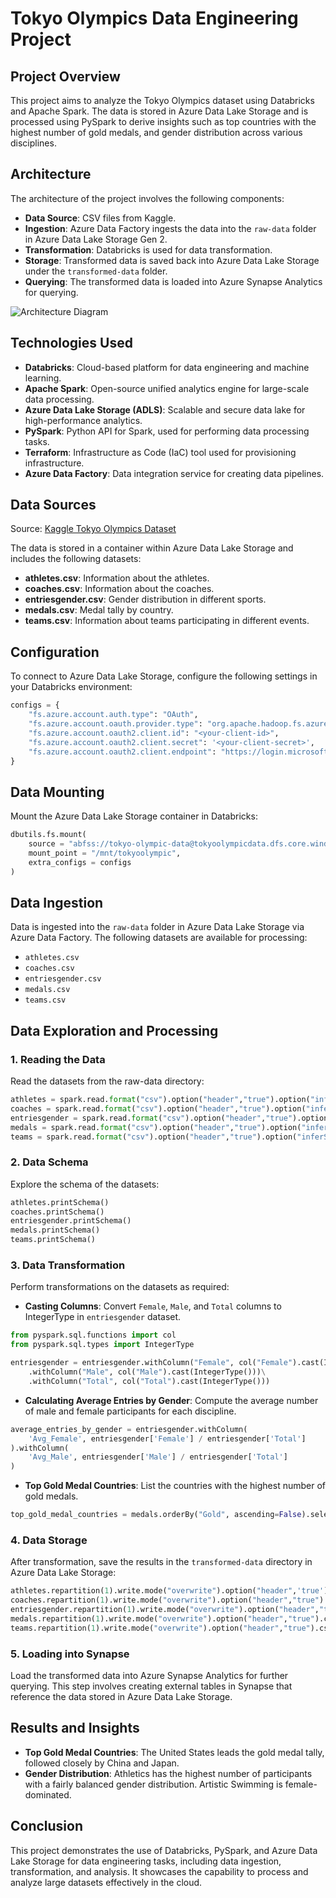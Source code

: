# Tokyo Olympics Data Engineering Project

## Project Overview

This project aims to analyze the Tokyo Olympics dataset using Databricks and Apache Spark. The data is stored in Azure Data Lake Storage and is processed using PySpark to derive insights such as top countries with the highest number of gold medals, and gender distribution across various disciplines.

## Architecture

The architecture of the project involves the following components:
- **Data Source**: CSV files from Kaggle.
- **Ingestion**: Azure Data Factory ingests the data into the `raw-data` folder in Azure Data Lake Storage Gen 2.
- **Transformation**: Databricks is used for data transformation.
- **Storage**: Transformed data is saved back into Azure Data Lake Storage under the `transformed-data` folder.
- **Querying**: The transformed data is loaded into Azure Synapse Analytics for querying.

![Architecture Diagram](https://github.com/lukejbyrne/tokyo-olympic-azure-data-engineering-project/blob/main/AzureDataEngineer_TokyoOlympics.png)

## Technologies Used
- **Databricks**: Cloud-based platform for data engineering and machine learning.
- **Apache Spark**: Open-source unified analytics engine for large-scale data processing.
- **Azure Data Lake Storage (ADLS)**: Scalable and secure data lake for high-performance analytics.
- **PySpark**: Python API for Spark, used for performing data processing tasks.
- **Terraform**: Infrastructure as Code (IaC) tool used for provisioning infrastructure.
- **Azure Data Factory**: Data integration service for creating data pipelines.

## Data Sources
Source: [Kaggle Tokyo Olympics Dataset](https://www.kaggle.com/datasets/arjunprasadsarkhel/2021-olympics-in-tokyo)

The data is stored in a container within Azure Data Lake Storage and includes the following datasets:
- **athletes.csv**: Information about the athletes.
- **coaches.csv**: Information about the coaches.
- **entriesgender.csv**: Gender distribution in different sports.
- **medals.csv**: Medal tally by country.
- **teams.csv**: Information about teams participating in different events.

## Configuration

To connect to Azure Data Lake Storage, configure the following settings in your Databricks environment:

```python
configs = {
    "fs.azure.account.auth.type": "OAuth",
    "fs.azure.account.oauth.provider.type": "org.apache.hadoop.fs.azurebfs.oauth2.ClientCredsTokenProvider",
    "fs.azure.account.oauth2.client.id": "<your-client-id>",
    "fs.azure.account.oauth2.client.secret": '<your-client-secret>',
    "fs.azure.account.oauth2.client.endpoint": "https://login.microsoftonline.com/<your-tenant-id>/oauth2/token"
}
```

## Data Mounting

Mount the Azure Data Lake Storage container in Databricks:

```python
dbutils.fs.mount(
    source = "abfss://tokyo-olympic-data@tokyoolympicdata.dfs.core.windows.net",
    mount_point = "/mnt/tokyoolympic",
    extra_configs = configs
)
```

## Data Ingestion

Data is ingested into the `raw-data` folder in Azure Data Lake Storage via Azure Data Factory. The following datasets are available for processing:
- `athletes.csv`
- `coaches.csv`
- `entriesgender.csv`
- `medals.csv`
- `teams.csv`

## Data Exploration and Processing

### 1. Reading the Data

Read the datasets from the raw-data directory:

```python
athletes = spark.read.format("csv").option("header","true").option("inferSchema","true").load("/mnt/tokyoolympic/raw-data/athletes.csv")
coaches = spark.read.format("csv").option("header","true").option("inferSchema","true").load("/mnt/tokyoolympic/raw-data/coaches.csv")
entriesgender = spark.read.format("csv").option("header","true").option("inferSchema","true").load("/mnt/tokyoolympic/raw-data/entriesgender.csv")
medals = spark.read.format("csv").option("header","true").option("inferSchema","true").load("/mnt/tokyoolympic/raw-data/medals.csv")
teams = spark.read.format("csv").option("header","true").option("inferSchema","true").load("/mnt/tokyoolympic/raw-data/teams.csv")
```

### 2. Data Schema

Explore the schema of the datasets:

```python
athletes.printSchema()
coaches.printSchema()
entriesgender.printSchema()
medals.printSchema()
teams.printSchema()
```

### 3. Data Transformation

Perform transformations on the datasets as required:

- **Casting Columns**: Convert `Female`, `Male`, and `Total` columns to IntegerType in `entriesgender` dataset.

```python
from pyspark.sql.functions import col
from pyspark.sql.types import IntegerType

entriesgender = entriesgender.withColumn("Female", col("Female").cast(IntegerType()))\
    .withColumn("Male", col("Male").cast(IntegerType()))\
    .withColumn("Total", col("Total").cast(IntegerType()))
```

- **Calculating Average Entries by Gender**: Compute the average number of male and female participants for each discipline.

```python
average_entries_by_gender = entriesgender.withColumn(
    'Avg_Female', entriesgender['Female'] / entriesgender['Total']
).withColumn(
    'Avg_Male', entriesgender['Male'] / entriesgender['Total']
)
```

- **Top Gold Medal Countries**: List the countries with the highest number of gold medals.

```python
top_gold_medal_countries = medals.orderBy("Gold", ascending=False).select("Team_Country","Gold").show()
```

### 4. Data Storage

After transformation, save the results in the `transformed-data` directory in Azure Data Lake Storage:

```python
athletes.repartition(1).write.mode("overwrite").option("header",'true').csv("/mnt/tokyoolympic/transformed-data/athletes")
coaches.repartition(1).write.mode("overwrite").option("header","true").csv("/mnt/tokyoolympic/transformed-data/coaches")
entriesgender.repartition(1).write.mode("overwrite").option("header","true").csv("/mnt/tokyoolympic/transformed-data/entriesgender")
medals.repartition(1).write.mode("overwrite").option("header","true").csv("/mnt/tokyoolympic/transformed-data/medals")
teams.repartition(1).write.mode("overwrite").option("header","true").csv("/mnt/tokyoolympic/transformed-data/teams")
```

### 5. Loading into Synapse

Load the transformed data into Azure Synapse Analytics for further querying. This step involves creating external tables in Synapse that reference the data stored in Azure Data Lake Storage.

## Results and Insights

- **Top Gold Medal Countries**: The United States leads the gold medal tally, followed closely by China and Japan.
- **Gender Distribution**: Athletics has the highest number of participants with a fairly balanced gender distribution. Artistic Swimming is female-dominated.

## Conclusion

This project demonstrates the use of Databricks, PySpark, and Azure Data Lake Storage for data engineering tasks, including data ingestion, transformation, and analysis. It showcases the capability to process and analyze large datasets effectively in the cloud.
